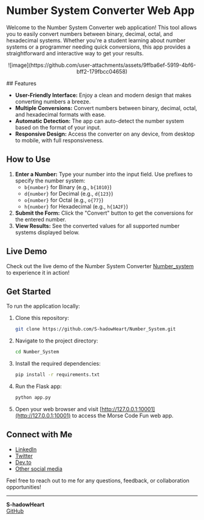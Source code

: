 # Number System Converter Web App

Welcome to the Number System Converter web application! This tool allows you to easily convert numbers between binary, decimal, octal, and hexadecimal systems. Whether you're a student learning about number systems or a programmer needing quick conversions, this app provides a straightforward and interactive way to get your results.
<p align="center">
![image](https://github.com/user-attachments/assets/9ffba6ef-5919-4bf6-bff2-179fbcc04658)
</p>
## Features

- **User-Friendly Interface:** Enjoy a clean and modern design that makes converting numbers a breeze.
- **Multiple Conversions:** Convert numbers between binary, decimal, octal, and hexadecimal formats with ease.
- **Automatic Detection:** The app can auto-detect the number system based on the format of your input.
- **Responsive Design:** Access the converter on any device, from desktop to mobile, with full responsiveness.

## How to Use

1. **Enter a Number:** Type your number into the input field. Use prefixes to specify the number system:
   - `b{number}` for Binary (e.g., `b{1010}`)
   - `d{number}` for Decimal (e.g., `d{123}`)
   - `o{number}` for Octal (e.g., `o{77}`)
   - `h{number}` for Hexadecimal (e.g., `h{1A2F}`)
2. **Submit the Form:** Click the "Convert" button to get the conversions for the entered number.
3. **View Results:** See the converted values for all supported number systems displayed below.

## Live Demo

Check out the live demo of the Number System Converter [Number_system](https://number-system-9xp7.onrender.com/) to experience it in action!

## Get Started

To run the application locally:

1. Clone this repository:

   ```bash
   git clone https://github.com/S-hadowHeart/Number_System.git
   ```

2. Navigate to the project directory:

   ```bash
   cd Number_System
   ```

3. Install the required dependencies:

   ```bash
   pip install -r requirements.txt
   ```

4. Run the Flask app:

   ```bash
   python app.py
   ```

5. Open your web browser and visit [http://127.0.0.1:10001](http://127.0.0.1:10001) to access the Morse Code Fun web app.

## Connect with Me

- [LinkedIn](https://lnkd.in/d5dA7dEn)
- [Twitter](https://twitter.com/S_hadowHeart)
- [Dev.to](https://dev.to/s_hadowheart)
- [Other social media](https://s-hadowheart.carrd.co/)

Feel free to reach out to me for any questions, feedback, or collaboration opportunities!


---

**S-hadowHeart**  
[GitHub](https://github.com/S-hadowHeart)
